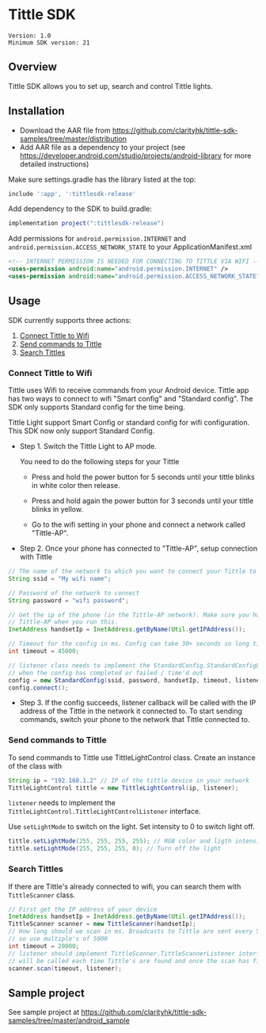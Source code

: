# Tittle SDK

	Version: 1.0
	Minimum SDK version: 21

		
## Overview

Tittle SDK allows you to set up, search and control Tittle lights.
	
## Installation 

* Download the AAR file from https://github.com/clarityhk/tittle-sdk-samples/tree/master/distribution
* Add AAR file as a dependency to your project (see https://developer.android.com/studio/projects/android-library for more detailed instructions)

Make sure settings.gradle has the library listed at the top:
```gradle
include ':app', ':tittlesdk-release'
```

Add dependency to the SDK to build.gradle:
```gradle
implementation project(":tittlesdk-release")
```

Add permissions for `android.permission.INTERNET` and `android.permission.ACCESS_NETWORK_STATE` to your ApplicationManifest.xml
```xml
<!-- INTERNET PERMISSION IS NEEDED FOR CONNECTING TO TITTLE VIA WIFI -->
<uses-permission android:name="android.permission.INTERNET" />
<uses-permission android:name="android.permission.ACCESS_NETWORK_STATE" />
```


## Usage

SDK currently supports three actions:
	
1. [Connect Tittle to Wifi](#connect-tittle-to-wifi)
2. [Send commands to Tittle](#send-commands-to-tittle)
3. [Search Tittles](#search-tittles)



### Connect Tittle to Wifi
	
Tittle uses Wifi to receive commands from your Android device. Tittle app has two ways to connect to wifi "Smart config" and "Standard config". The SDK only supports Standard config for the time being.

Tittle Light support Smart Config or standard config for wifi configuration. This SDK now only support Standard Config.

- Step 1. Switch the Tittle Light to AP mode.
		
	You need to do the following steps for your Tittle
		
	- Press and hold the power button for 5 seconds until your tittle blinks in white color then release.
	
	- Press and hold again the power button for 3 seconds until your tittle blinks in yellow.
	
	- Go to the wifi setting in your phone and connect a network called "Tittle-AP".

- Step 2. Once your phone has connected to "Tittle-AP", setup connection with Tittle
 
```java
// The name of the network to which you want to connect your Tittle to
String ssid = "My wifi name"; 

// Password of the network to connect
String password = "wifi password"; 

// Get the ip of the phone (in the Tittle-AP network). Make sure you have connected your phone to the
// Tittle-AP when you run this.
InetAddress handsetIp = InetAddress.getByName(Util.getIPAddress());

// Timeout for the config in ms. Config can take 30+ seconds so long timeout is necessary.
int timeout = 45000; 

// listener class needs to implement the StandardConfig.StandardConfigListener interface, and will be called
// when the config has completed or failed / time'd out
config = new StandardConfig(ssid, password, handsetIp, timeout, listener);
config.connect();		
```

- Step 3. If the config succeeds, listener callback will be called with the IP address of the Tittle in the network it connected to. To start sending commands, switch your phone to the network that Tittle connected to.

### Send commands to Tittle

To send commands to Tittle use TittleLightControl class. Create an instance of the class with
```java
String ip = "192.168.1.2" // IP of the tittle device in your network
TittleLightControl tittle = new TittleLightControl(ip, listener);
```
`listener` needs to implement the `TittleLightControl.TittleLightControlListener` interface.

Use `setLightMode` to switch on the light. Set intensity to 0 to switch light off.

```java
tittle.setLightMode(255, 255, 255, 255); // RGB color and ligth intensity as integers in 0 - 255 range
tittle.setLightMode(255, 255, 255, 0); // Turn off the light
```
	
### Search Tittles

If there are Tittle's already connected to wifi, you can search them with `TittleScanner` class.

```java
// First get the IP address of your device
InetAddress handsetIp = InetAddress.getByName(Util.getIPAddress());
TittleScanner scanner = new TittleScanner(handsetIp);
// How long should we scan in ms. Broadcasts to Tittle are sent every 5 seconds, 
// so use multiple's of 5000
int timeout = 20000; 
// listener should implement TittleScanner.TittleScannerListener interface. Listener 
// will be called each time Tittle's are found and once the scan has finished.
scanner.scan(timeout, listener);
```

## Sample project

See sample project at https://github.com/clarityhk/tittle-sdk-samples/tree/master/android_sample

